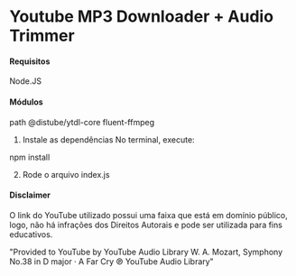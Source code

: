 # Youtube MP3 Downloader + Audio Trimmer

#### Requisitos
Node.JS

#### Módulos
path 
@distube/ytdl-core
fluent-ffmpeg


1. Instale as dependências
No terminal, execute:

npm install

2. Rode o arquivo index.js 

#### Disclaimer

O link do YouTube utilizado possui uma faixa que está em domínio público, logo, não há infrações dos Direitos Autorais e pode ser utilizada para fins educativos.

"Provided to YouTube by YouTube Audio Library
W. A. Mozart, Symphony No.38 in D major · A Far Cry
℗ YouTube Audio Library"